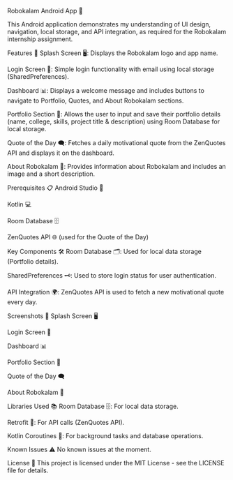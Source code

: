 Robokalam Android App 📱

This Android application demonstrates my understanding of UI design, navigation, local storage, and API integration, as required for the Robokalam internship assignment.

Features 🌟
Splash Screen 🖥️: Displays the Robokalam logo and app name.

Login Screen 🔑: Simple login functionality with email using local storage (SharedPreferences).

Dashboard 📊: Displays a welcome message and includes buttons to navigate to Portfolio, Quotes, and About Robokalam sections.

Portfolio Section 📑: Allows the user to input and save their portfolio details (name, college, skills, project title & description) using Room Database for local storage.

Quote of the Day 🗨️: Fetches a daily motivational quote from the ZenQuotes API and displays it on the dashboard.

About Robokalam 🏢: Provides information about Robokalam and includes an image and a short description.

Prerequisites 📋
Android Studio 📱

Kotlin 💻

Room Database 🗄️

ZenQuotes API 🌐 (used for the Quote of the Day)

Key Components 🛠️
Room Database 🗂️: Used for local data storage (Portfolio details).

SharedPreferences 🗝️: Used to store login status for user authentication.

API Integration 🌍: ZenQuotes API is used to fetch a new motivational quote every day.

Screenshots 📸
Splash Screen 🖥️

Login Screen 🔑

Dashboard 📊

Portfolio Section 📑

Quote of the Day 🗨️

About Robokalam 🏢

Libraries Used 📚
Room Database 🗄️: For local data storage.

Retrofit 🔄: For API calls (ZenQuotes API).

Kotlin Coroutines 🔄: For background tasks and database operations.

Known Issues ⚠️
No known issues at the moment.

License 📜
This project is licensed under the MIT License - see the LICENSE file for details.
